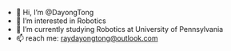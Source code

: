 - 👋 Hi, I’m @DayongTong
- 👀 I’m interested in Robotics
- 🌱 I’m currently studying Robotics at University of Pennsylvania
- 📫 reach me: raydayongtong@outlook.com

<!---
DayongTong/DayongTong is a ✨ special ✨ repository because its `README.md` (this file) appears on your GitHub profile.
You can click the Preview link to take a look at your changes.
--->
